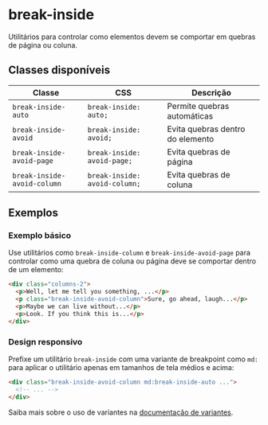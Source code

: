 # break-inside

Utilitários para controlar como elementos devem se comportar em quebras de página ou coluna.

## Classes disponíveis

| Classe | CSS | Descrição |
| --- | --- | --- |
| `break-inside-auto` | `break-inside: auto;` | Permite quebras automáticas |
| `break-inside-avoid` | `break-inside: avoid;` | Evita quebras dentro do elemento |
| `break-inside-avoid-page` | `break-inside: avoid-page;` | Evita quebras de página |
| `break-inside-avoid-column` | `break-inside: avoid-column;` | Evita quebras de coluna |

## Exemplos

### Exemplo básico

Use utilitários como `break-inside-column` e `break-inside-avoid-page` para controlar como uma quebra de coluna ou página deve se comportar dentro de um elemento:

```html
<div class="columns-2">
  <p>Well, let me tell you something, ...</p>
  <p class="break-inside-avoid-column">Sure, go ahead, laugh...</p>
  <p>Maybe we can live without...</p>
  <p>Look. If you think this is...</p>
</div>
```

### Design responsivo

Prefixe um utilitário `break-inside` com uma variante de breakpoint como `md:` para aplicar o utilitário apenas em tamanhos de tela médios e acima:

```html
<div class="break-inside-avoid-column md:break-inside-auto ...">
  <!-- ... -->
</div>
```

Saiba mais sobre o uso de variantes na [documentação de variantes](../variants.md).

